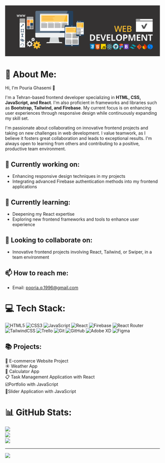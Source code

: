 ![Banner](https://github.com/p-Limbo1996/p-Limbo1996/blob/main/banner-web-developmen2t.png)
# 💫 About Me:
Hi, I'm Pouria Ghasemi 👋

I'm a Tehran-based frontend developer specializing in **HTML, CSS, JavaScript, and React**. I'm also proficient in frameworks and libraries such as **Bootstrap, Tailwind, and Firebase**. My current focus is on enhancing user experiences through responsive design while continuously expanding my skill set.

I'm passionate about collaborating on innovative frontend projects and taking on new challenges in web development. I value teamwork, as I believe it fosters great collaboration and leads to exceptional results. I'm always open to learning from others and contributing to a positive, productive team environment.


## 🔭 Currently working on:
- Enhancing responsive design techniques in my projects
- Integrating advanced Firebase authentication methods into my frontend applications

## 🌱 Currently learning:
- Deepening my React expertise
- Exploring new frontend frameworks and tools to enhance user experience

## 👯 Looking to collaborate on:
- Innovative frontend projects involving React, Tailwind, or Swiper, in a team environment

## 📫 How to reach me:
- Email: [pooria.q.1996@gmail.com](mailto:pooria.q.1996@gmail.com)

# 💻 Tech Stack:
![HTML5](https://img.shields.io/badge/html5-%23E34F26.svg?style=for-the-badge&logo=html5&logoColor=white) ![CSS3](https://img.shields.io/badge/css3-%231572B6.svg?style=for-the-badge&logo=css3&logoColor=white) ![JavaScript](https://img.shields.io/badge/javascript-%23323330.svg?style=for-the-badge&logo=javascript&logoColor=%23F7DF1E) ![React](https://img.shields.io/badge/react-%2320232a.svg?style=for-the-badge&logo=react&logoColor=%2361DAFB) ![Firebase](https://img.shields.io/badge/firebase-%23039BE5.svg?style=for-the-badge&logo=firebase) ![React Router](https://img.shields.io/badge/React_Router-CA4245?style=for-the-badge&logo=react-router&logoColor=white) ![TailwindCSS](https://img.shields.io/badge/tailwindcss-%2338B2AC.svg?style=for-the-badge&logo=tailwind-css&logoColor=white) ![Trello](https://img.shields.io/badge/Trello-%23026AA7.svg?style=for-the-badge&logo=Trello&logoColor=white) ![Git](https://img.shields.io/badge/git-%23F05033.svg?style=for-the-badge&logo=git&logoColor=white) ![GitHub](https://img.shields.io/badge/github-%23121011.svg?style=for-the-badge&logo=github&logoColor=white) ![Adobe XD](https://img.shields.io/badge/Adobe%20XD-470137?style=for-the-badge&logo=Adobe%20XD&logoColor=#FF61F6) ![Figma](https://img.shields.io/badge/figma-%23F24E1E.svg?style=for-the-badge&logo=figma&logoColor=white)

 ## 📚 Projects:
   🛒 E-commerce Website Project<br>
   ☀️ Weather App<br>
   🧮 Calculator App<br>
   📋 Task Management Application with React<br>
   ☑️Portfolio with JavaScript<br>
  🎢Slider Application with JavaScript<br>

# 📊 GitHub Stats:
![](https://github-readme-stats.vercel.app/api?username=p-Limbo1996&theme=shadow_blue&hide_border=false&include_all_commits=false&count_private=false)<br/>
![](https://github-readme-streak-stats.herokuapp.com/?user=p-Limbo1996&theme=shadow_blue&hide_border=false)<br/>
![](https://github-readme-stats.vercel.app/api/top-langs/?username=p-Limbo1996&theme=shadow_blue&hide_border=false&include_all_commits=false&count_private=false&layout=compact)

---
[![](https://visitcount.itsvg.in/api?id=p-Limbo1996&label=Profile%20Views&icon=5&pretty=false)](https://visitcount.itsvg.in)

<!-- Proudly created with GPRM ( https://gprm.itsvg.in ) -->
